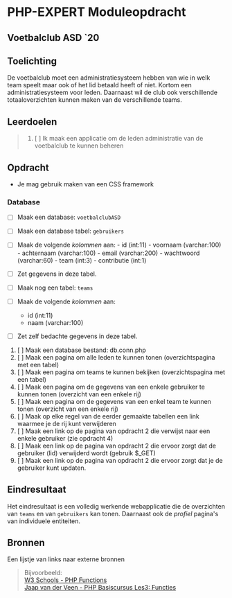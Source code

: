 # PHP-EXPERT Moduleopdracht

## Voetbalclub ASD `20

## Toelichting

De voetbalclub moet een administratiesysteem hebben van wie in welk team speelt maar ook of het lid betaald heeft of niet. Kortom een administratiesysteem voor leden. Daarnaast wil de club ook verschillende totaaloverzichten kunnen maken van de verschillende teams.

## Leerdoelen

> 1. [ ] Ik maak een applicatie om de leden administratie van de voetbalclub te kunnen beheren

## Opdracht

- Je mag gebruik maken van een CSS framework

### Database

- [ ] Maak een database: `voetbalclubASD`

- [ ] Maak een database tabel: `gebruikers`
- [ ] Maak de volgende _kolommen_ aan:
      - id (int:11)
      - voornaam (varchar:100)
      - achternaam (varchar:100)
      - email (varchar:200)
      - wachtwoord (varchar:60)
      - team (int:3)
      - contributie (int:1)
- [ ] Zet gegevens in deze tabel.

- [ ] Maak nog een tabel: `teams`
- [ ] Maak de volgende _kolommen_ aan:
  - id (int:11)
  - naam (varchar:100)
- [ ] Zet zelf bedachte gegevens in deze tabel.

1. [ ] Maak een database bestand: db.conn.php
2. [ ] Maak een pagina om alle leden te kunnen tonen (overzichtspagina met een tabel)
3. [ ] Maak een pagina om teams te kunnen bekijken   (overzichtspagina met een tabel)
4. [ ] Maak een pagina om de gegevens van een enkele gebruiker te kunnen tonen (overzicht van een enkele rij)
5. [ ] Maak een pagina om de gegevens van een enkel team te kunnen tonen       (overzicht van een enkele rij)
6. [ ] Maak op elke regel van de eerder gemaakte tabellen een link waarmee je de rij kunt verwijderen
7. [ ] Maak een link op de pagina van opdracht 2 die verwijst naar een enkele gebruiker (zie opdracht 4)
8. [ ] Maak een link op de pagina van opdracht 2 die ervoor zorgt dat de gebruiker (lid) verwijderd wordt (gebruik $_GET)
9. [ ] Maak een link op de pagina van opdracht 2 die ervoor zorgt dat je de gebruiker kunt updaten.


## Eindresultaat

Het eindresultaat is een volledig werkende webapplicatie die de overzichten van `teams` en van `gebruikers` kan tonen. Daarnaast ook de _profiel_ pagina's van individuele entiteiten.

## Bronnen

Een lijstje van links naar externe bronnen

> Bijvoorbeeld:  
> [W3 Schools - PHP Functions](https://www.w3schools.com/php/php_functions.asp)  
> [Jaap van der Veen - PHP Basiscursus Les3: Functies](https://phpbasis.jaapvdveen.nl/basiscursus-php/les-3-inleiding-functies/)
